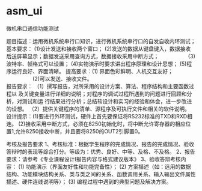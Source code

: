 # asm_ui

微机串口通信功能测试

题目描述：运用微机系统串行口知识，进行微机系统串行口的自发自收内环测试；
基本要求： (1)设计发送和接收两个窗口；
     (2)发送的数据从键盘键入，数据接收后送屏幕显示；数据发送采用查询方式，数据接收采用中断方式；
　　　　　 (3)波特率、帧格式可以设置；
(4)实物演示时要求讲出程序原理和设计思想；
(5)程序运行良好、界面清晰。
提高要求：(1) 界面色彩鲜明、人机交互友好；
　　　　　(2)可以发送、接收文件。	
报告要求： （1）撰写报告，对所采用的设计方案、算法、程序结构和主要函数过程以
及关键变量进行详细的说明；对程序的调试过程所遇到的问题进行回顾和分析，对测试和运
行结果进行分析；总结软设计和实习的经验和体会，进一步改进的设想。
（2）提供关键程序的清单、源程序及可执行文件和相关的软件说明。
设计提示：(1)要进行外环测试，硬件上首先要保证将RS232标准的TXD和RXD相连。
(2)接收采用中断方式，必须在8250初始化时，将中断允许寄存器的相应位置1,允许8250接收中断，并且要将8250的OUT2引脚置0。

考核及报告要求
1、考核标准：根据学生程序的完成情况、报告的完成情况、验收答辩时的表现等综合打分。等级为：优秀、良好、中等、及格、不及格。
2、报告要求：请参考《专业课程设计I报告内容与格式建议版本》
3、验收答辩考核内容：
(1) 功能演示（界面友好性和功能完备性）；
(2) 方案描述（如：选用的数据结构、功能模块结构关系、类与类之间的关系、函数调用关系、输入输出文件属性描述、硬件连线说明等）；
(3) 编程过程中遇到的典型问题及解决方案。
